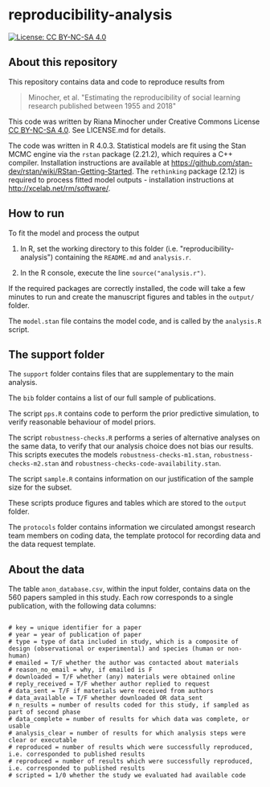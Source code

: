 reproducibility-analysis
============

[![License: CC BY-NC-SA 4.0](https://licensebuttons.net/l/by-nc-sa/4.0/80x15.png)](https://creativecommons.org/licenses/by-nc-sa/4.0/)

## About this repository

This repository contains data and code to reproduce results from

> Minocher, et al. "Estimating the reproducibility of social learning research published between 1955 and 2018"

This code was written by Riana Minocher under Creative Commons License [CC BY-NC-SA 4.0](https://creativecommons.org/licenses/by-nc-sa/4.0/). See LICENSE.md for details.

The code was written in R 4.0.3. Statistical models are fit using the Stan MCMC engine via the `rstan` package (2.21.2), which requires a C++ compiler. Installation instructions are available at https://github.com/stan-dev/rstan/wiki/RStan-Getting-Started. The `rethinking` package (2.12) is required to process fitted model outputs - installation instructions at http://xcelab.net/rm/software/.

## How to run

To fit the model and process the output

1. In R, set the working directory to this folder (i.e. "reproducibility-analysis") containing the `README.md` and `analysis.r`.

2. In the R console, execute the line `source("analysis.r")`.

If the required packages are correctly installed, the code will take a few minutes to run and create the manuscript figures and tables in the `output/` folder. 

The `model.stan` file contains the model code, and is called by the `analysis.R` script.

## The support folder

The `support` folder contains files that are supplementary to the main analysis.  

The `bib` folder contains a list of our full sample of publications. 

The script `pps.R` contains code to perform the prior predictive simulation, to verify reasonable behaviour of model priors.

The script `robustness-checks.R` performs a series of alternative analyses on the same data, to verify that our analysis choice does not bias our results. This scripts executes the models `robustness-checks-m1.stan`,  `robustness-checks-m2.stan` and  `robustness-checks-code-availability.stan`. 

The script `sample.R` contains information on our justification of the sample size for the subset.

These scripts produce figures and tables which are stored to the `output` folder. 

The `protocols` folder contains information we circulated amongst research team members on coding data, the template protocol for recording data and the data request template. 

## About the data

The table `anon_database.csv`, within the input folder, contains data on the 560 papers sampled in this study. Each row corresponds to a single publication, with the following data columns:

```

# key = unique identifier for a paper
# year = year of publication of paper
# type = type of data included in study, which is a composite of design (observational or experimental) and species (human or non-human)
# emailed = T/F whether the author was contacted about materials
# reason_no_email = why, if emailed is F
# downloaded = T/F whether (any) materials were obtained online
# reply_received = T/F whether author replied to request
# data_sent = T/F if materials were received from authors
# data_available = T/F whether downloaded OR data_sent
# n_results = number of results coded for this study, if sampled as part of second phase
# data_complete = number of results for which data was complete, or usable
# analysis_clear = number of results for which analysis steps were clear or executable
# reproduced = number of results which were successfully reproduced, i.e. corresponded to published results
# reproduced = number of results which were successfully reproduced, i.e. corresponded to published results
# scripted = 1/0 whether the study we evaluated had available code 


```
